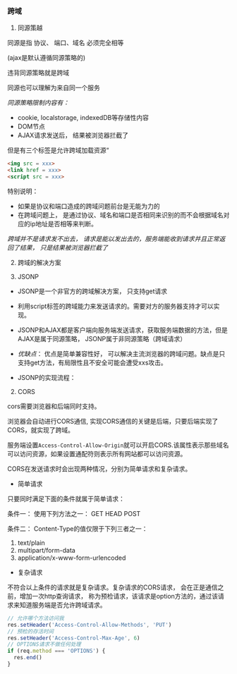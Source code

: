 ### 跨域

1. 同源策越

同源是指 协议、 端口、域名 必须完全相等

(ajax是默认遵循同源策略的)

违背同源策略就是跨域

同源也可以理解为来自同一个服务

*同源策略限制内容有：*

- cookie, localstorage, indexedDB等存储性内容
- DOM节点
- AJAX请求发送后， 结果被浏览器拦截了

但是有三个标签是允许跨域加载资源“

```html
<img src = xxx>
<link href = xxx>
<script src = xxx>
```

特别说明：

- 如果是协议和端口造成的跨域问题前台是无能为力的
- 在跨域问题上， 是通过协议、域名和端口是否相同来识别的而不会根据域名对应的ip地址是否相等来判断。

*跨域并不是请求发不出去， 请求是能以发出去的，服务端能收到请求并且正常返回了结果， 只是结果被浏览器拦截了*

2. 跨域的解决方案

1. JSONP

- JSONP是一个非官方的跨域解决方案， 只支持get请求

- 利用script标签的跨域能力来发送请求的。需要对方的服务器支持才可以实现。

- JSONP和AJAX都是客户端向服务端发送请求，获取服务端数据的方法，但是AJAX是属于同源策略， JSONP属于非同源策略（跨域请求）

- *优缺点*： 优点是简单兼容性好， 可以解决主流浏览器的跨域问题。缺点是只支持get方法，有局限性且不安全可能会遭受xxs攻击。
- JSONP的实现流程：

2. CORS

cors需要浏览器和后端同时支持。

浏览器会自动进行CORS通信, 实现CORS通信的关键是后端，只要后端实现了CORS，就实现了跨域。

服务端设置`Access-Control-Allow-Origin`就可以开启CORS.该属性表示那些域名可以访问资源，如果设置通配符则表示所有网站都可以访问资源。

CORS在发送请求时会出现两种情况，分别为简单请求和复杂请求。

- 简单请求

只要同时满足下面的条件就属于简单请求：

条件一： 使用下列方法之一： GET  HEAD POST

条件二： Content-Type的值仅限于下列三者之一：

1. text/plain
2. multipart/form-data
3. application/x-www-form-urlencoded

- 复杂请求

不符合以上条件的请求就是复杂请求。复杂请求的CORS请求， 会在正是通信之前，增加一次http查询请求， 称为预检请求，该请求是option方法的，通过该请求来知道服务端是否允许跨域请求。

```js
// 允许哪个方法访问我
res.setHeader('Access-Control-Allow-Methods', 'PUT')
// 预检的存活时间
res.setHeader('Access-Control-Max-Age', 6)
// OPTIONS请求不做任何处理
if (req.method === 'OPTIONS') {
  res.end() 
}
```







